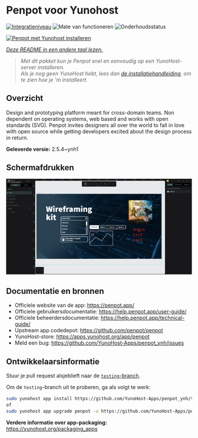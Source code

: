 <!--
NB: Deze README is automatisch gegenereerd door <https://github.com/YunoHost/apps/tree/master/tools/readme_generator>
Hij mag NIET handmatig aangepast worden.
-->

# Penpot voor Yunohost

[![Integratieniveau](https://apps.yunohost.org/badge/integration/penpot)](https://ci-apps.yunohost.org/ci/apps/penpot/)
![Mate van functioneren](https://apps.yunohost.org/badge/state/penpot)
![Onderhoudsstatus](https://apps.yunohost.org/badge/maintained/penpot)

[![Penpot met Yunohost installeren](https://install-app.yunohost.org/install-with-yunohost.svg)](https://install-app.yunohost.org/?app=penpot)

*[Deze README in een andere taal lezen.](./ALL_README.md)*

> *Met dit pakket kun je Penpot snel en eenvoudig op een YunoHost-server installeren.*  
> *Als je nog geen YunoHost hebt, lees dan [de installatiehandleiding](https://yunohost.org/install), om te zien hoe je 'm installeert.*

## Overzicht

Design and prototyping platform meant for cross-domain teams. Non dependent on operating systems, web based and works with open standards (SVG). Penpot invites designers all over the world to fall in love with open source while getting developers excited about the design process in return.

**Geleverde versie:** 2.5.4~ynh1

## Schermafdrukken

![Schermafdrukken van Penpot](./doc/screenshots/penpot.png)

## Documentatie en bronnen

- Officiele website van de app: <https://penpot.app/>
- Officiele gebruikersdocumentatie: <https://help.penpot.app/user-guide/>
- Officiele beheerdersdocumentatie: <https://help.penpot.app/technical-guide/>
- Upstream app codedepot: <https://github.com/penpot/penpot>
- YunoHost-store: <https://apps.yunohost.org/app/penpot>
- Meld een bug: <https://github.com/YunoHost-Apps/penpot_ynh/issues>

## Ontwikkelaarsinformatie

Stuur je pull request alsjeblieft naar de [`testing`-branch](https://github.com/YunoHost-Apps/penpot_ynh/tree/testing).

Om de `testing`-branch uit te proberen, ga als volgt te werk:

```bash
sudo yunohost app install https://github.com/YunoHost-Apps/penpot_ynh/tree/testing --debug
of
sudo yunohost app upgrade penpot -u https://github.com/YunoHost-Apps/penpot_ynh/tree/testing --debug
```

**Verdere informatie over app-packaging:** <https://yunohost.org/packaging_apps>

